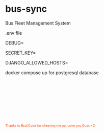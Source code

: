 # bus-sync
Bus Fleet Management System

.env file

<p>
DEBUG=

SECRET_KEY=

DJANGO_ALLOWED_HOSTS=
</p>


docker compose up for postgresql database


<footer style="margin-top: 30%; font-size: x-small; color: orangered">Thanks to BruhCode for cheering me up, Love you Guys <3</footer>


